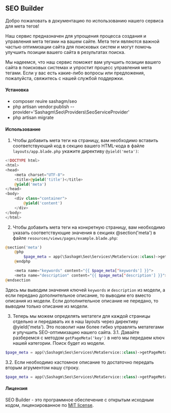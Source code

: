 ## SEO Builder

Добро пожаловать в документацию по использованию нашего сервиса для мета тегов!

Наш сервис предназначен для упрощения процесса создания и управления мета тегами на вашем сайте. Мета теги являются важной частью оптимизации сайта для поисковых систем и могут помочь улучшить позиции вашего сайта в результатах поиска.

Мы надеемся, что наш сервис поможет вам улучшить позиции вашего сайта в поисковых системах и упростит процесс управления мета тегами. Если у вас есть какие-либо вопросы или предложения, пожалуйста, свяжитесь с нашей службой поддержки.

#### Установка

- composer reuire sashagm/seo
- php artisan vendor:publish --provider='Sashagm\Seo\Providers\SeoServiceProvider'
- php artisan migrate


#### Использование

1. Чтобы добавить мета теги на страницу, вам необходимо вставить соответствующий код в секцию <head> вашего HTML-кода в файле `layouts/app.blade.php` укажите директиву `@yield('meta')`:

```php
<!DOCTYPE html>
<html>
<head>
    <meta charset="UTF-8">
    <title>@yield('title')</title>
    @yield('meta')
</head>
<body>
    <div class="container">
        @yield('content')
    </div>
</body>
</html>
```

2. Чтобы добавить мета теги на конкретную страницу, вам необходимо указать соответствующие значения в секциях @section('meta') в файле `resources/views/pages/example.blade.php`:

```php
@section('meta')
    @php
        $page_meta = app(\Sashagm\Seo\Services\MetaService::class)->getPageMeta('key');
    @endphp

    <meta name="keywords" content="{{ $page_meta['keywords'] }}">
    <meta name="description" content="{{ $page_meta['description'] }}">
@endsection
```

Здесь мы выводим значения ключей `keywords` и `description` из модели, а если передано дополнительное описание, то выводим его вместо описания из модели. Если дополнительное описание не передано, то выводим только описание из модели.

3. Теперь мы можем определять метатеги для каждой страницы отдельно и передавать их в наш layouts через директиву @yield('meta'). Это позволит нам более гибко управлять метатегами и улучшить SEO-оптимизацию нашего сайта.
3.1. Давайте разберемся с методом `getPageMeta('key')` в него мы передаем ключ нашей категории. Поиск будет из модели.

```php
$page_meta = app(\Sashagm\Seo\Services\MetaService::class)->getPageMeta('key');
```
3.2. Если необходимо кастомное описание то достаточно передать вторым агрументом нашу строку.
```php
$page_meta = app(\Sashagm\Seo\Services\MetaService::class)->getPageMeta('key', 'custom description');
```


#### Лицензия

SEO Builder - это программное обеспечение с открытым исходным кодом, лицензированное по [MIT license](LICENSE.md ).


